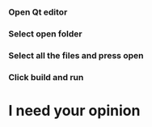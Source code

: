 <h3>Open Qt editor </h3> 
<h3>Select open folder</h3>
<h3>Select all the files and press open</h3>
<h3>Click build and run</h3>

<h1>I need your opinion</h1>

